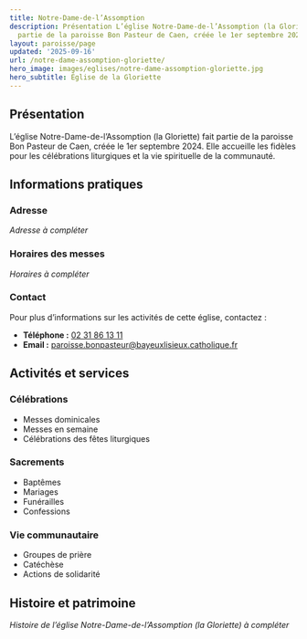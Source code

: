 ```yaml
---
title: Notre-Dame-de-l’Assomption
description: Présentation L’église Notre-Dame-de-l’Assomption (la Gloriette) fait
  partie de la paroisse Bon Pasteur de Caen, créée le 1er septembre 2024....
layout: paroisse/page
updated: '2025-09-16'
url: /notre-dame-assomption-gloriette/
hero_image: images/eglises/notre-dame-assomption-gloriette.jpg
hero_subtitle: Église de la Gloriette
---
```


## Présentation

L’église Notre-Dame-de-l’Assomption (la Gloriette) fait partie de la paroisse Bon Pasteur de Caen, créée le 1er septembre 2024. Elle accueille les fidèles pour les célébrations liturgiques et la vie spirituelle de la communauté.

## Informations pratiques

### Adresse

_Adresse à compléter_

### Horaires des messes

_Horaires à compléter_

### Contact

Pour plus d’informations sur les activités de cette église, contactez :

  * **Téléphone :** [02 31 86 13 11](tel:+33231861311)
  * **Email :** paroisse.bonpasteur@bayeuxlisieux.catholique.fr

## Activités et services

### Célébrations

  * Messes dominicales
  * Messes en semaine
  * Célébrations des fêtes liturgiques

### Sacrements

  * Baptêmes
  * Mariages
  * Funérailles
  * Confessions

### Vie communautaire

  * Groupes de prière
  * Catéchèse
  * Actions de solidarité

## Histoire et patrimoine

_Histoire de l’église Notre-Dame-de-l’Assomption (la Gloriette) à compléter_
